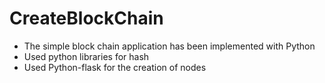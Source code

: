 # CreateBlockChain
- The simple block chain application has been implemented with Python
- Used python libraries for hash 
- Used Python-flask for the creation of nodes  
